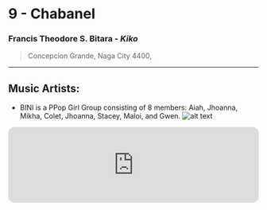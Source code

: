 # 9 - Chabanel

### Francis Theodore S. Bitara - *Kiko*
> Concepcion Grande, Naga City 4400, 
---
## Music Artists:
- BINI is a PPop Girl Group consisting of 8 members: Aiah, Jhoanna, Mikha, Colet, Jhoanna, Stacey, Maloi, and Gwen.
![alt text](https://github.com/user-attachments/assets/8c969af9-3707-422b-9d81-4af08d3c2b3f)

<iframe style="border-radius:12px" src="https://open.spotify.com/embed/track/6Csrqur3IfnVp0EtHskjMw?utm_source=generator" width="100%" height="152" frameBorder="0" allowfullscreen="" allow="autoplay; clipboard-write; encrypted-media; fullscreen; picture-in-picture" loading="lazy"></iframe>
